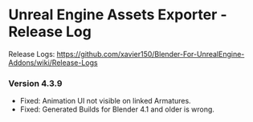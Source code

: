 # Unreal Engine Assets Exporter - Release Log
Release Logs: https://github.com/xavier150/Blender-For-UnrealEngine-Addons/wiki/Release-Logs

### Version 4.3.9

- Fixed: Animation UI not visible on linked Armatures.
- Fixed: Generated Builds for Blender 4.1 and older is wrong.